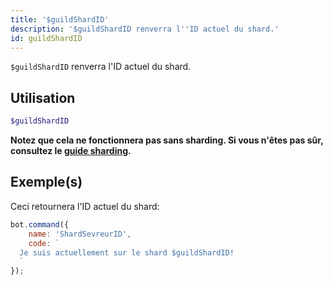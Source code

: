 ```yaml
---
title: '$guildShardID'
description: '$guildShardID renverra l''ID actuel du shard.'
id: guildShardID
---
```


`$guildShardID` renverra l'ID actuel du shard.

## Utilisation

```php
$guildShardID
```

**Notez que cela ne fonctionnera pas sans sharding. Si vous n'êtes pas sûr, consultez le [guide sharding](../../../../../../versioned_docs/version-6.4.0/guides/client/6sharding.md).**

## Exemple(s)

Ceci retournera l'ID actuel du shard:

```javascript
bot.command({
    name: 'ShardSevreurID',
    code: `
  Je suis actuellement sur le shard $guildShardID!
  `
});
```
